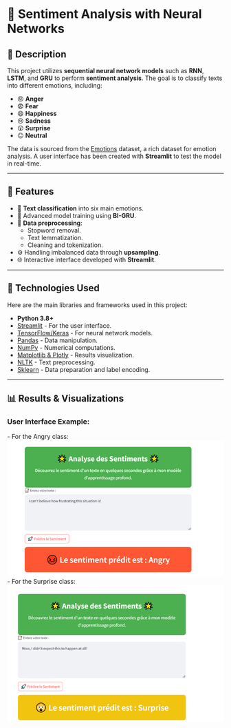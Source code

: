 <h1>🧠 Sentiment Analysis with Neural Networks</h1>

<h2>📌 Description</h2>
<p>
This project utilizes <b>sequential neural network models</b> such as <b>RNN</b>, <b>LSTM</b>, and <b>GRU</b> to perform <b>sentiment analysis</b>.  
The goal is to classify texts into different emotions, including:  
</p>
<ul>
  <li>😡 <b>Anger</b></li>
  <li>😨 <b>Fear</b></li>
  <li>😄 <b>Happiness</b></li>
  <li>😢 <b>Sadness</b></li>
  <li>😲 <b>Surprise</b></li>
  <li>😐 <b>Neutral</b></li>
</ul>
<p>
The data is sourced from the <a href="https://www.kaggle.com/datasets/nelgiriyewithana/emotions">Emotions</a> dataset, a rich dataset for emotion analysis.  
A user interface has been created with <b>Streamlit</b> to test the model in real-time.
</p>

---

<h2>🚀 Features</h2>
<ul>
  <li>🧪 <b>Text classification</b> into six main emotions.</li>
  <li>🧠 Advanced model training using <b>BI-GRU</b>.</li>
  <li>🔄 <b>Data preprocessing</b>:
    <ul>
      <li>Stopword removal.</li>
      <li>Text lemmatization.</li>
      <li>Cleaning and tokenization.</li>
    </ul>
  </li>
  <li>⚙️ Handling imbalanced data through <b>upsampling</b>.</li>
  <li>🌐 Interactive interface developed with <b>Streamlit</b>.</li>
</ul>

---

<h2>📂 Technologies Used</h2>
<p>Here are the main libraries and frameworks used in this project:</p>
<ul>
  <li><b>Python 3.8+</b></li>
  <li><a href="https://streamlit.io/">Streamlit</a> - For the user interface.</li>
  <li><a href="https://www.tensorflow.org/">TensorFlow/Keras</a> - For neural network models.</li>
  <li><a href="https://pandas.pydata.org/">Pandas</a> - Data manipulation.</li>
  <li><a href="https://numpy.org/">NumPy</a> - Numerical computations.</li>
  <li><a href="https://plotly.com/python/">Matplotlib & Plotly</a> - Results visualization.</li>
  <li><a href="https://www.nltk.org/">NLTK</a> - Text preprocessing.</li>
  <li><a href="https://scikit-learn.org/">Sklearn</a> - Data preparation and label encoding.</li>
</ul>

---

<h2>📊 Results & Visualizations</h2>
<h3>User Interface Example:</h3>
- For the Angry class:  
  <img src="images/image.png" alt="Screenshot of the interface" width="600"/>  
- For the Surprise class:  
  <img src="images/image1.png" alt="Screenshot of the interface" width="600"/>
